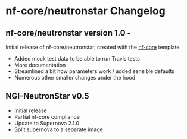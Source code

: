 # nf-core/neutronstar Changelog

## nf-core/neutronstar version 1.0 - <date>
Initial release of nf-core/neutronstar, created with the [nf-core](http://nf-co.re/) template.

* Added mock test data to be able to run Travis tests
* More documentation
* Streamlined a bit how parameters work / added sensible defaults
* Numerous other smaller changes under the hood

## NGI-NeutronStar v0.5
* Initial release
* Partial nf-core compliance
* Update to Supernova 2.1.0
* Split supernova to a separate image
